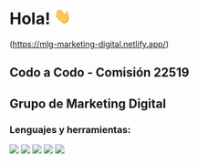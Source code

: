<h1> Hola! <img src="https://github.com/ABSphreak/ABSphreak/blob/master/gifs/Hi.gif" width="30px"></h1>

(https://mlg-marketing-digital.netlify.app/)

## Codo a Codo - Comisión 22519

## Grupo de Marketing Digital


### Lenguajes y herramientas:
<p>
	 <img src="https://media.giphy.com/media/XAxylRMCdpbEWUAvr8/giphy.gif" width="50"/>
	 <img src="https://media.giphy.com/media/fsEaZldNC8A1PJ3mwp/giphy.gif" width="50"/>
	 <img src="https://media3.giphy.com/media/ln7z2eWriiQAllfVcn/200w.webp" width="50"/>
	 <img src="https://media.giphy.com/media/KzJkzjggfGN5Py6nkT/giphy.gif" width="50"/>
	 <img src="https://media.giphy.com/media/kH1DBkPNyZPOk0BxrM/giphy.gif" width="100"/> 
</p>
